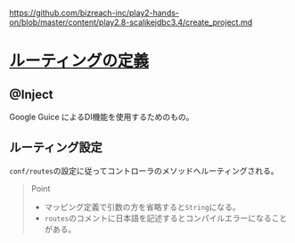 https://github.com/bizreach-inc/play2-hands-on/blob/master/content/play2.8-scalikejdbc3.4/create_project.md

# [ルーティングの定義](https://github.com/bizreach-inc/play2-hands-on/blob/master/content/play2.8-scalikejdbc3.4/define_routing.md)
## @Inject
Google Guice によるDI機能を使用するためのもの。

## ルーティング設定
`conf/routes`の設定に従ってコントローラのメソッドへルーティングされる。

> Point
>
> - マッピング定義で引数の方を省略すると`String`になる。
> - `routes`のコメントに日本語を記述するとコンパイルエラーになることがある。

